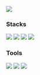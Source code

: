 <img src="https://capsule-render.vercel.app/api?type=wave&color=auto&height=300&section=header&text=capsule%20render&fontSize=90" />


### Stacks
<img src="https://img.shields.io/badge/Android-3DDC84?style=flat-square&logo=Android&logoColor=white"/></a>
<img src="https://img.shields.io/badge/Kotlin-0095D5?style=flat-square&logo=Kotlin&logoColor=white"/></a>
<img src="https://img.shields.io/badge/Firebase-FF7139?style=flat-square&logo=Firebase&logoColor=white"/></a>
<img src="https://img.shields.io/badge/C,C++-00599C?style=flat-square&logo=C%2B%2B&logoColor=white"/></a>

### Tools
<img src="https://img.shields.io/badge/Android_Studio-3DDC84?style=flat-square&logo=Android-Studio&logoColor=white"/></a>
<img src="https://img.shields.io/badge/Visual_Studio_Code-007ACC?style=flat-square&logo=Visual-Studio-Code&logoColor=white"/></a>
<img src="https://img.shields.io/badge/Photoshop-31A8FF?style=flat-square&logo=Adobe-Photoshop&logoColor=white"/></a>



